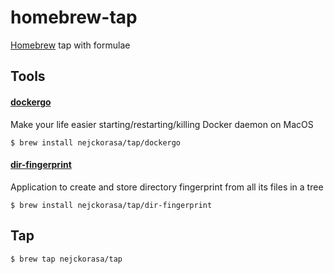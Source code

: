 # homebrew-tap
[Homebrew](https://brew.sh/) tap with formulae

## Tools

#### [dockergo](https://github.com/nejckorasa/mac-docker-go) 

  Make your life easier starting/restarting/killing Docker daemon on MacOS
  
```
$ brew install nejckorasa/tap/dockergo
```

#### [dir-fingerprint](https://github.com/nejckorasa/dir-fingerprint) 

  Application to create and store directory fingerprint from all its files in a tree
  
```
$ brew install nejckorasa/tap/dir-fingerprint
```

## Tap

```
$ brew tap nejckorasa/tap
```
